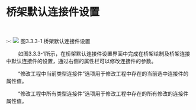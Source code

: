 
# 桥架默认连接件设置
<br/>

:-: ![](images/71.png)
图3.3.3-1 桥架默认连接件设置
<br/>

 &emsp;&emsp;如图3.3.3-1所示，在桥架默认连接件设置界面中完成在桥架绘制及桥架连接中默认连接件的设置，通过右侧的属性栏可以修改连接件的参数。

 &emsp;&emsp;“修改工程中当前类型连接件”选项用于修改工程中存在的当前选中连接件的属性值。

 &emsp;&emsp;“修改工程中所有类型连接件”选项用于修改工程中存在的所有修改的连接件属性值。